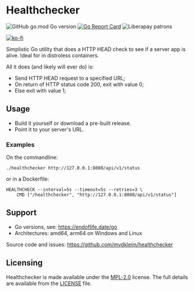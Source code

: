 # Healthchecker

![GitHub go.mod Go version](https://img.shields.io/github/go-mod/go-version/mvdkleijn/healthchecker?style=for-the-badge)
[![Go Report Card](https://goreportcard.com/badge/github.com/mvdkleijn/healthchecker?style=for-the-badge)](https://goreportcard.com/report/github.com/mvdkleijn/healthchecker)
![Liberapay patrons](https://img.shields.io/liberapay/patrons/mvdkleijn?style=for-the-badge)

[![ko-fi](https://ko-fi.com/img/githubbutton_sm.svg)](https://ko-fi.com/O4O7H6C73)

Simplistic Go utility that does a HTTP HEAD check to see if a server app is alive. Ideal for in distroless containers.

All it does (and likely will ever do) is:
- Send HTTP HEAD request to a specified URL;
- On return of HTTP status code 200, exit with value 0;
- Else exit with value 1;

## Usage

- Build it yourself or download a pre-built release.
- Point it to your server's URL.

### Examples

On the commandline:

```./healthchecker http://127.0.0.1:8080/api/v1/status```

or in a Dockerfile:

```
HEALTHCHECK --interval=5s --timeout=5s --retries=3 \
    CMD ["/healthchecker", "http://127.0.0.1:8080/api/v1/status"]
```

## Support

- Go versions, see: https://endoflife.date/go
- Architectures: amd64, arm64 on Windows and Linux

Source code and issues: https://github.com/mvdkleijn/healthchecker

## Licensing

Healthchecker is made available under the [MPL-2.0](https://choosealicense.com/licenses/mpl-2.0/)
license. The full details are available from the [LICENSE](/LICENSE) file.
